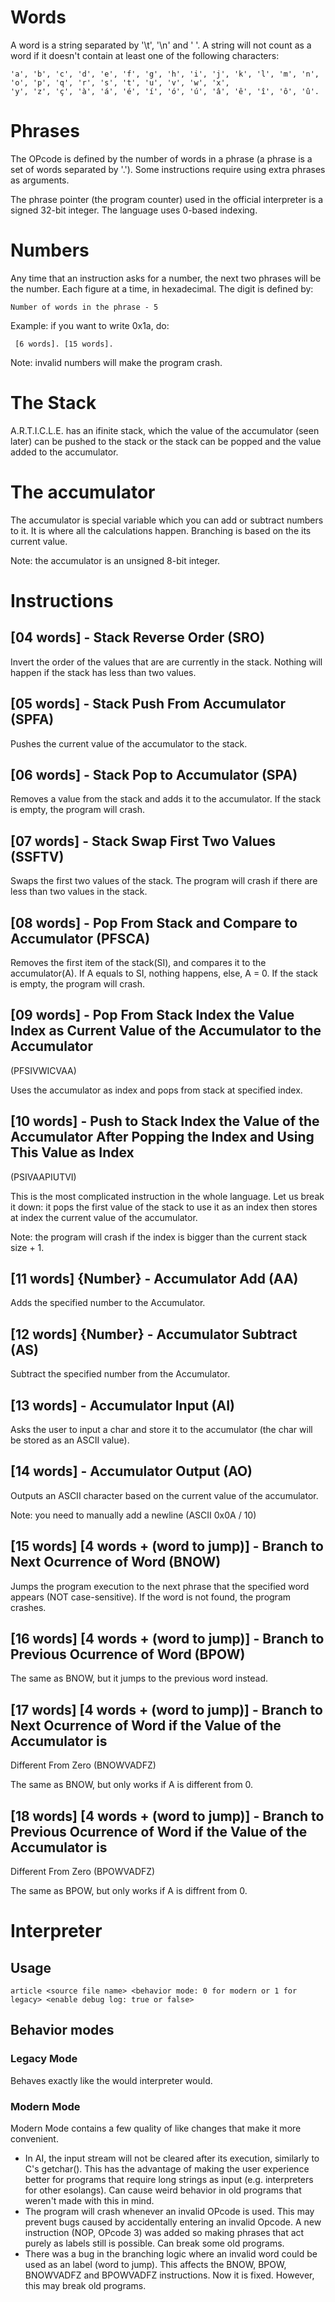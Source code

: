 # Words
A word is a string separated by '\t', '\n' and ' '. A string will not count as a word if it doesn't contain at least one
of the following characters:
```
'a', 'b', 'c', 'd', 'e', 'f', 'g', 'h', 'i', 'j', 'k', 'l', 'm', 'n', 'o', 'p', 'q', 'r', 's', 't', 'u', 'v', 'w', 'x',
'y', 'z', 'ç', 'à', 'á', 'é', 'í', 'ó', 'ú', 'â', 'ê', 'î', 'ô', 'û'.
```


# Phrases

The OPcode is defined by the number of words in a phrase (a phrase is a set of words separated by '.'). Some
instructions require using extra phrases as arguments.

The phrase pointer (the program counter) used in the official interpreter is a signed 32-bit integer. The language uses
0-based indexing.


# Numbers

Any time that an instruction asks for a number, the next two phrases will be the number. Each figure at a time,
in hexadecimal. The digit is defined by:
```
Number of words in the phrase - 5
```
Example: if you want to write 0x1a, do:
```
 [6 words]. [15 words].
```
Note: invalid numbers will make the program crash.


# The Stack

A.R.T.I.C.L.E. has an ifinite stack, which the value of the accumulator (seen later) can be pushed to the stack or the
stack can be popped and the value added to the accumulator.


# The accumulator

The accumulator is special variable which you can add or subtract numbers to it. It is where all the calculations
happen. Branching is based on the its current value.

Note: the accumulator is an unsigned 8-bit integer.


# Instructions

## [04 words] - Stack Reverse Order (SRO)

Invert the order of the values that are are currently in the stack. Nothing will happen if the stack has less than two
values.


## [05 words] - Stack Push From Accumulator (SPFA)

Pushes the current value of the accumulator to the stack.


## [06 words] - Stack Pop to Accumulator (SPA)

Removes a value from the stack and adds it to the accumulator. If the stack is empty, the program will crash.


## [07 words] - Stack Swap First Two Values (SSFTV)

Swaps the first two values of the stack. The program will crash if there are less than two values in the stack.


## [08 words] - Pop From Stack and Compare to Accumulator (PFSCA)

Removes the first item of the stack(SI), and compares it to the accumulator(A). If A equals to SI, nothing happens,
else, A = 0. If the stack is empty, the program will crash.


## [09 words] - Pop From Stack Index the Value Index as Current Value of the Accumulator to the Accumulator
(PFSIVWICVAA)

Uses the accumulator as index and pops from stack at specified index.


## [10 words] - Push to Stack Index the Value of the Accumulator After Popping the Index and Using This Value as Index
(PSIVAAPIUTVI)

This is the most complicated instruction in the whole language. Let us break it down: it pops the first value of the
stack to use it as an index then stores at index the current value of the accumulator.

Note: the program will crash if the index is bigger than the current stack size + 1.


## [11 words] {Number} - Accumulator Add (AA)

Adds the specified number to the Accumulator.


## [12 words] {Number} - Accumulator Subtract (AS)

Subtract the specified number from the Accumulator.


## [13 words] - Accumulator Input (AI)

Asks the user to input a char and store it to the accumulator (the char will be stored as an ASCII value).


## [14 words] - Accumulator Output (AO)

Outputs an ASCII character based on the current value of the accumulator.

Note: you need to manually add a newline (ASCII 0x0A / 10)


## [15 words] [4 words + (word to jump)] - Branch to Next Ocurrence of Word (BNOW)

Jumps the program execution to the next phrase that the specified word appears (NOT case-sensitive). If the word is not
found, the program crashes.


## [16 words] [4 words + (word to jump)] - Branch to Previous Ocurrence of Word (BPOW)

The same as BNOW, but it jumps to the previous word instead.


## [17 words] [4 words + (word to jump)] - Branch to Next Ocurrence of Word if the Value of the Accumulator is
Different From Zero (BNOWVADFZ)

The same as BNOW, but only works if A is different from 0.


## [18 words] [4 words + (word to jump)] - Branch to Previous Ocurrence of Word if the Value of the Accumulator is
Different From Zero (BPOWVADFZ)

The same as BPOW, but only works if A is diffrent from 0.


# Interpreter


## Usage

```
article <source file name> <behavior mode: 0 for modern or 1 for legacy> <enable debug log: true or false>
```


## Behavior modes


### Legacy Mode

Behaves exactly like the would interpreter would.


### Modern Mode

Modern Mode contains a few quality of like changes that make it more convenient.
* In AI, the input stream will not be cleared after its execution, similarly to C's getchar(). This has the advantage of
  making the user experience better for programs that require long strings as input (e.g. interpreters for other
  esolangs). Can cause weird behavior in old programs that weren't made with this in mind.
* The program will crash whenever an invalid OPcode is used. This may prevent bugs caused by accidentally entering an
  invalid Opcode. A new instruction (NOP, OPcode 3) was added so making phrases that act purely as labels still is
  possible. Can break some old programs.
* There was a bug in the branching logic where an invalid word could be used as an label (word to jump). This affects
  the BNOW, BPOW, BNOWVADFZ and BPOWVADFZ instructions. Now it is fixed. However, this may break old programs.

